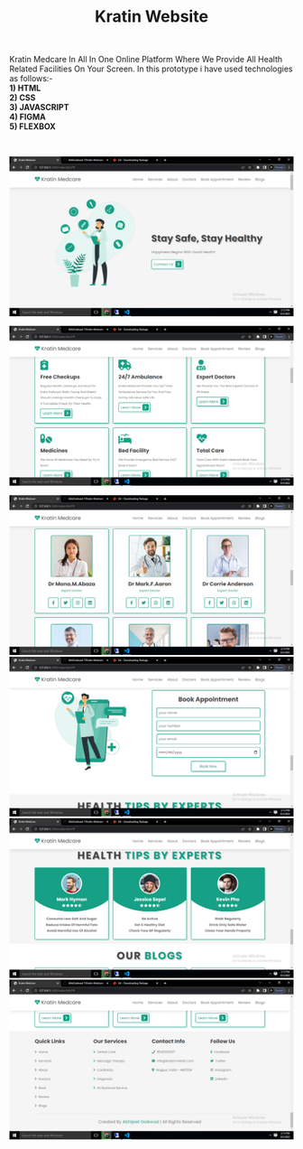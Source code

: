 <h1 align="center"> Kratin Website  </h1><br>

<p> 
Kratin Medcare In All In One Online Platform Where We Provide All Health Related Facilities On Your Screen.
In this prototype i have used technologies as follows:- <br>
<b>1) HTML </b><br>
<b>2) CSS</b> <br>
<b>3) JAVASCRIPT </b><br>
<b>4) FIGMA </b><br>
<b>5) FLEXBOX</b> <br>



</p><br>



<img src="https://github.com/AbhiGaikwad-7/kratin/blob/master/image/Screenshot%20(1).png?raw=true" /><br>

<img src="https://github.com/AbhiGaikwad-7/kratin/blob/master/image/Screenshot%20(2).png?raw=true" /><br>

<img src="https://github.com/AbhiGaikwad-7/kratin/blob/master/image/Screenshot%20(3).png?raw=true" /><br>
<img src="https://github.com/AbhiGaikwad-7/kratin/blob/master/image/Screenshot%20(4).png?raw=true" /><br>
<img src="https://github.com/AbhiGaikwad-7/kratin/blob/master/image/Screenshot%20(5).png?raw=true"/><br>
<img src="https://github.com/AbhiGaikwad-7/kratin/blob/master/image/Screenshot%20(6).png?raw=true" /><br>

